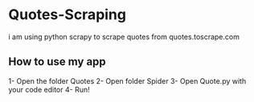 # Quotes-Scraping
i am using python scrapy to scrape quotes from quotes.toscrape.com
## How to use my app
1- Open the folder Quotes 
2- Open folder Spider
3- Open Quote.py with your code editor
4- Run!

